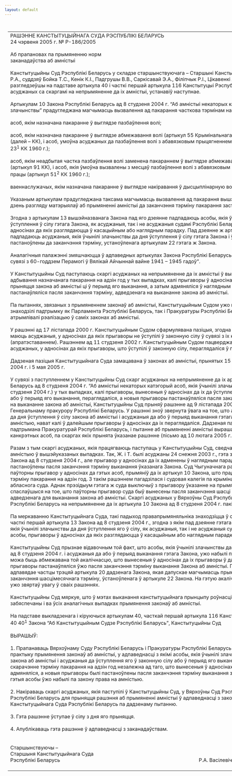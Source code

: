 ```yaml
---
layout: default
---
```


<div style="margin: 0px auto; width: 1000px;">

<div id="flag">

 

</div>

<div id="fixedWidth">

<div id="body">

<div id="columnSpanned">

<div id="content" style="margin: 10px">

<table>
<colgroup>
<col style="width: 100%" />
</colgroup>
<tbody>
<tr class="odd">
<td><div data-align="center" style="text-transform: uppercase;">
Рашэнне Канстытуцыйнага Суда Рэспублікі Беларусь
</div>
<div data-align="center">
24 чэрвеня 2005 г. № Р-186/2005
</div>
<div data-align="left" style="width: 400px; margin-top: 20px; margin-bottom: 20px;">
Аб прапановах па прымяненню норм заканадаўства аб амністыі
</div>
<div data-align="justify">
Канстытуцыйны Суд Рэспублікі Беларусь у складзе старшынствуючага – Старшыні Канстытуцыйнага Суда Васілевіча Р.А., суддзяў Бойка Т.С., Кенік К.І., Падгрушы В.В., Саркісавай Э.А., Філіпчык Р.I., Цікавенкі А.Г., Шукліна В.З., Шышко Г.Б., разгледзеўшы на падставе артыкула 40 і часткі першай артыкула 116 Канстытуцыі Рэспублікі Беларусь звароты асуджаных са скаргамі на непрымяненне да іх амністыі, устанавіў наступнае.
</div>
<div data-align="justify">
 
</div>
<div data-align="justify">
Артыкулам 10 Закона Рэспублікі Беларусь ад 8 студзеня 2004 г. “Аб амністыі некаторых катэгорый асоб, якія ўчынілі злачынствы” прадугледжана магчымасць вызвалення ад пакарання часткова тэрмінам на адзін год:
</div>
<div data-align="justify">
 
</div>
<div data-align="justify">
асоб, якім назначана пакаранне ў выглядзе пазбаўлення волі;
</div>
<div data-align="justify">
 
</div>
<div data-align="justify">
асоб, якім назначана пакаранне ў выглядзе абмежавання волі (артыкул 55 Крымінальнага кодэкса Рэспублікі Беларусь (далей – КК), і асоб, умоўна асуджаных да пазбаўлення волі з абавязковым прыцягненнем асуджанага да працы (артыкул 23<sup>1</sup> КК 1960 г.);
</div>
<div data-align="justify">
 
</div>
<div data-align="justify">
асоб, якім неадбытая частка пазбаўлення волі заменена пакараннем ў выглядзе абмежавання волі або папраўчых работ (артыкул 91 КК), і асоб, якія ўмоўна вызвалены з месцаў пазбаўлення волі з абавязковым прыцягненнем асуджанага да працы (артыкул 51<sup>2</sup> КК 1960 г.);
</div>
<div data-align="justify">
 
</div>
<div data-align="justify">
ваеннаслужачых, якім назначана пакаранне ў выглядзе накіравання ў дысцыплінарную воінскую часць.
</div>
<div data-align="justify">
 
</div>
<div data-align="justify">
Указаным артыкулам прадугледжана таксама магчымасць вызвалення ад пакарання вышэйпералічаных асоб, у якіх на дзень разгляду матэрыялаў аб прымяненні амністыі да заканчэння тэрміну пакарання застаецца менш за адзін год.
</div>
<div data-align="justify">
 
</div>
<div data-align="justify">
Згодна з артыкулам 13 вышэйназванага Закона пад яго дзеянне падпадаюць асобы, якія ўчынілі злачынствы да дня ўступлення ў сілу гэтага Закона, як асуджаныя, так і не асуджаныя судамі Рэспублікі Беларусь, асобы, прыгаворы ў адносінах да якіх разглядаюцца ў касацыйным або наглядным парадку. Пад дзеянне ж артыкула 10 дадзенага Закона падпадаюць асуджаныя, якія ўчынілі злачынствы да дня ўступлення ў сілу гэтага Закона і ў адносінах да якіх прыгаворы пастаноўлены да заканчэння тэрміну, устаноўленага артыкулам 22 гэтага ж Закона.
</div>
<div data-align="justify">
 
</div>
<div data-align="justify">
Аналагічныя палажэнні змяшчаюцца ў адпаведных артыкулах Закона Рэспублікі Беларусь ад 5 мая 2005 г. “Аб амністыі ў сувязі з 60-годдзем Перамогі ў Вялікай Айчыннай вайне 1941 – 1945 гадоў”.
</div>
<div data-align="justify">
 
</div>
<div data-align="justify">
У Канстытуцыйны Суд паступаюць скаргі асуджаных на непрымяненне да іх амністыі ў выглядзе скарачэння тэрміну адбывання назначанага пакарання на адзін год у тых выпадках, калі прыгаворы ў адносінах да іх былі вынесены да прыняцця закона аб амністыі ці ў перыяд яго выканання, а затым адмяняліся ў наглядным парадку і новыя прыгаворы пастанаўляліся пасля заканчэння тэрміну, адведзенага на выкананне закона аб амністыі.
</div>
<div data-align="justify">
 
</div>
<div data-align="justify">
Па пытаннях, звязаных з прымяненнем законаў аб амністыі, Канстытуцыйным Судом ужо прымаліся рашэнні, якія знаходзілі падтрымку як Парламента Рэспублікі Беларусь, так і Пракуратуры Рэспублікі Беларусь і ў далейшым атрымлівалі рэалізацыю ў саміх законах аб амністыі.
</div>
<div data-align="justify">
 
</div>
<div data-align="justify">
У рашэнні ад 17 лістапада 2000 г. Канстытуцыйным Судом сфармулявана пазіцыя, згодна з якой права на амністыю маюць асуджаныя, у адносінах да якіх прыгаворы не ўступілі ў законную сілу ў сувязі з іх касацыйным абскарджаннем (апратэставаннем). Рашэннем ад 11 студзеня 2002 г. Канстытуцыйным Судом пацверджана права на амністыю асуджаных, у адносінах да якіх прыгаворы, што ўступілі ў законную сілу, пераглядаліся ў парадку нагляду.
</div>
<div data-align="justify">
 
</div>
<div data-align="justify">
Дадзеная пазіцыя Канстытуцыйнага Суда замацавана ў законах аб амністыі, прынятых 15 ліпеня 2002 г., 8 студзеня 2004 г. і 5 мая 2005 г.
</div>
<div data-align="justify">
 
</div>
<div data-align="justify">
У сувязі з паступленнем у Канстытуцыйны Суд скарг асуджаных на непрымяненне да іх артыкула 10 Закона Рэспублікі Беларусь ад 8 студзеня 2004 г. “Аб амністыі некаторых катэгорый асоб, якія ўчынілі злачынствы” (далей – Закон ад 8 студзеня 2004 г.) у тых выпадках, калі прыгаворы, вынесеныя ў адносінах да іх да ўступлення ў сілу закона аб амністыі або ў перыяд яго выканання, пераглядаліся, а новыя прыгаворы пастанаўляліся пасля заканчэння тэрміну, адведзенага на выкананне закона аб амністыі, Канстытуцыйны Суд прыняў рашэнне ад 9 лістапада 2004 г., якое накіравана Генеральнаму пракурору Рэспублікі Беларусь. У рашэнні зноў звернута ўвага на тое, што асобы, якія ўчынілі злачынствы да дня ўступлення ў сілу закона аб амністыі і асуджаныя да або ў перыяд выканання гэтага закона, маюць права на амністыю, нават калі ў далейшым прыгаворы ў адносінах да іх пераглядаліся. Дадзеная пазіцыя Канстытуцыйнага Суда падтрымана Пракуратурай Рэспублікі Беларусь, і пытанне аб прымяненні амністыі вырашана станоўча ў адносінах да канкрэтных асоб, па скаргах якіх прынята ўказанае рашэнне (пісьмо ад 10 лютага 2005 г. № 17/102-2004 (4,5-2005).
</div>
<div data-align="justify">
 
</div>
<div data-align="justify">
Разам з тым скаргі асуджаных, якія працягваюць паступаць у Канстытуцыйны Суд, сведчаць аб адмаўленні ім у праве на амністыю ў вышэйуказаных выпадках. Так, Ж. і Т. былі асуджаны 24 снежня 2003 г., гэта значыць яшчэ да прыняцця Закона ад 8 студзеня 2004 г., але прыгавор у адносінах да іх адменены ў наглядным парадку, а новы прыгавор пастаноўлены пасля заканчэння тэрміну выканання ўказанага Закона. Суд Чыгуначнага раёна г. Гомеля, які вынес паўторны прыгавор у адносінах да гэтых асоб, прымяніў да іх артыкул 10 Закона, што прадугледжвае скарачэнне тэрміну пакарання на адзін год. З такім рашэннем пагадзілася і судовая калегія па крымінальных справах Гомельскага абласнога суда. Аднак прэзідыум гэтага ж суда выключыў з прыгавору ўказанне на прымяненне да Ж. і Т. амністыі, спаслаўшыся на тое, што паўторны прыгавор суда быў вынесены пасля заканчэння шасці месяцаў, гэта значыць тэрміну, адведзенага для выканання закона аб амністыі. Скаргі асуджаных у Вярхоўны Суд Рэспублікі Беларусь і ў Пракуратуру Рэспублікі Беларусь на непрымяненне да іх артыкула 10 Закона ад 8 студзеня 2004 г. пакінуты без задавальнення.
</div>
<div data-align="justify">
 
</div>
<div data-align="justify">
Па меркаванню Канстытуцыйнага Суда, такі падыход правапрымяняльніка знаходзіцца ў супярэчнасці з палажэннем часткі першай артыкула 13 Закона ад 8 студзеня 2004 г., згодна з якім пад дзеянне гэтага Закона падпадаюць асобы, якія ўчынілі злачынствы да дня ўступлення яго ў сілу, як асуджаныя, так і не асуджаныя судамі Рэспублікі Беларусь, асобы, прыгаворы ў адносінах да якіх разглядаюцца ў касацыйным або наглядным парадку.
</div>
<div data-align="justify">
 
</div>
<div data-align="justify">
Канстытуцыйны Суд прызнае відавочным той факт, што асобы, якія ўчынілі злачынствы да дня ўступлення ў сілу Закона ад 8 студзеня 2004 г. і асуджаныя да або ў перыяд выканання гэтага Закона, ужо набылі права на амністыю, якое не можа быць абмежавана той акалічнасцю, што вынесеныя ў адносінах да іх прыгаворы ў далейшым адмяняліся, а новыя прыгаворы пастанаўляліся ўжо пасля заканчэння тэрміну выканання Закона аб амністыі. Прыняцце такога рашэння адпавядае частцы трэцяй артыкула 20 дадзенага Закона, якая дапускае магчымасць прымянення амністыі і пасля заканчэння шасцімесячнага тэрміну, ўстаноўленага ў артыкуле 22 Закона. На гэтую акалічнасць Канстытуцыйны Суд ужо звяртаў увагу ў сваіх рашэннях.
</div>
<div data-align="justify">
 
</div>
<div data-align="justify">
Канстытуцыйны Суд мяркуе, што ў мэтах выканання канстытуцыйнага прынцыпу роўнасці такі падыход павінен быць забяспечаны і ва ўсіх аналагічных выпадках прымянення законаў аб амністыі.
</div>
<div data-align="justify">
 
</div>
<div data-align="justify">
На падставе выкладзенага і кіруючыся артыкулам 40, часткай першай артыкула 116 Канстытуцыі, артыкуламі 7, 36, 38, 40 40<sup>1</sup> Закона “Аб Канстытуцыйным Судзе Рэспублікі Беларусь”, Канстытуцыйны Суд
</div>
<div data-align="justify">
 
</div>
<div data-align="center">
ВЫРАШЫЎ:
</div>
<div>
 
</div>
<div data-align="justify">
1. Прапанаваць Вярхоўнаму Суду Рэспублікі Беларусь і Пракуратуры Рэспублікі Беларусь забяспечыць аднастайную практыку прымянення законаў аб амністыі, у адпаведнасці з якімі асобы, якія ўчынілі злачынствы да ўступлення ў сілу закона аб амністыі і асуджаныя да ўступлення яго ў законную сілу або ў перыяд яго выканання, маюць права на скарачэнне тэрміну пакарання на адзін год незалежна ад таго, што вынесеныя ў адносінах да іх прыгаворы ў далейшым адмяняліся, а новыя прыгаворы былі пастаноўлены пасля заканчэння тэрміну выканання закона аб амністыі, таму што гэтыя асобы ўжо набылі па закону права на амністыю.
</div>
<div data-align="justify">
 
</div>
<div data-align="justify">
2. Накіраваць скаргі асуджаных, якія паступілі ў Канстытуцыйны Суд, у Вярхоўны Суд Рэспублікі Беларусь і Пракуратуру Рэспублікі Беларусь для прыняцця рашэння аб прымяненні амністыі ў адпаведнасці з законам і рашэннямі Канстытуцыйнага Суда Рэспублікі Беларусь па дадзенаму пытанню.
</div>
<div data-align="justify">
 
</div>
<div data-align="justify">
3. Гэта рашэнне ўступае ў сілу з дня яго прыняцця.
</div>
<div data-align="justify">
 
</div>
<div data-align="justify">
4. Апублікаваць гэта рашэнне ў адпаведнасці з заканадаўствам.
</div>
<div>
 
</div>
<div>
 
</div>
<div>
Старшынствуючы –
</div>
<div>
Старшыня Канстытуцыйнага Суда
</div>
<div>
Рэспублікі Беларусь<span>                                                                                                        Р.А. Вас</span>ілевіч
</div>
<div>
 
</div></td>
</tr>
</tbody>
</table>

</div>

<div class="terminator">

 

</div>

</div>

</div>

</div>

</div>

